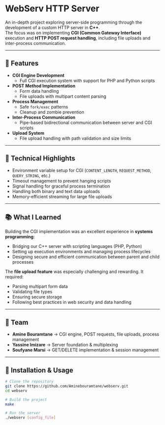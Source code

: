 
# WebServ HTTP Server

An in-depth project exploring server-side programming through the development of a custom HTTP server in **C++**.  
The focus was on implementing **CGI (Common Gateway Interface)** execution and **HTTP POST request handling**, including file uploads and inter-process communication.  

---

## 🚀 Features

- **CGI Engine Development**  
  - Full CGI execution system with support for PHP and Python scripts  
- **POST Method Implementation**  
  - Form data handling  
  - File uploads with multipart content parsing  
- **Process Management**  
  - Safe `fork/exec` patterns  
  - Cleanup and zombie prevention  
- **Inter-Process Communication**  
  - Pipe-based bidirectional communication between server and CGI scripts  
- **Upload System**  
  - File upload handling with path validation and size limits  

---

## 🔧 Technical Highlights

- Environment variable setup for CGI (`CONTENT_LENGTH`, `REQUEST_METHOD`, `QUERY_STRING`, etc.)  
- Timeout management to prevent hanging scripts  
- Signal handling for graceful process termination  
- Handling both binary and text data uploads  
- Memory-efficient streaming for large file uploads  

---

## 📚 What I Learned

Building the CGI implementation was an excellent experience in **systems programming**:  
- Bridging our C++ server with scripting languages (PHP, Python)  
- Setting up execution environments and managing process lifecycles  
- Designing secure and efficient communication between parent and child processes  

The **file upload feature** was especially challenging and rewarding. It required:  
- Parsing multipart form data  
- Validating file types  
- Ensuring secure storage  
- Following best practices in web security and data handling  

---

## 👥 Team

- **Amine Bouramtane** → CGI engine, POST requests, file uploads, process management  
- **Yassine Imizare** → Server foundation & multiplexing  
- **Soufyane Marsi** → GET/DELETE implementation & session management  

---

## 📂 Installation & Usage

```bash
# Clone the repository
git clone https://github.com/Aminebouramtane/webserv.git
cd webserv

# Build the project
make

# Run the server
./webserv [config_file]
